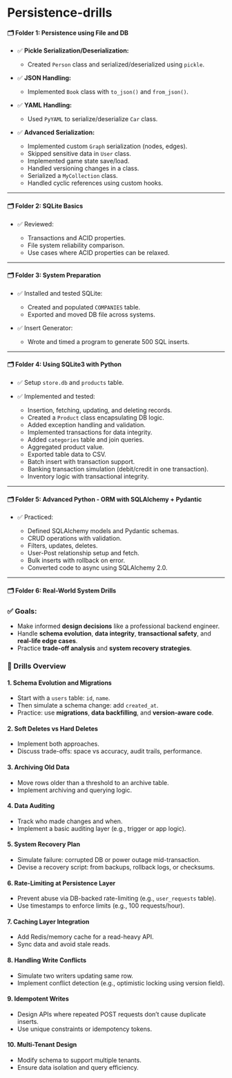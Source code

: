 # Persistence-drills

#### 🗂️ **Folder 1: Persistence using File and DB**

* ✅ **Pickle Serialization/Deserialization:**

  * Created `Person` class and serialized/deserialized using `pickle`.
* ✅ **JSON Handling:**

  * Implemented `Book` class with `to_json()` and `from_json()`.
* ✅ **YAML Handling:**

  * Used `PyYAML` to serialize/deserialize `Car` class.
* ✅ **Advanced Serialization:**

  * Implemented custom `Graph` serialization (nodes, edges).
  * Skipped sensitive data in `User` class.
  * Implemented game state save/load.
  * Handled versioning changes in a class.
  * Serialized a `MyCollection` class.
  * Handled cyclic references using custom hooks.

---

#### 🗂️ **Folder 2: SQLite Basics**

* ✅ Reviewed:

  * Transactions and ACID properties.
  * File system reliability comparison.
  * Use cases where ACID properties can be relaxed.

---

#### 🗂️ **Folder 3: System Preparation**

* ✅ Installed and tested SQLite:

  * Created and populated `COMPANIES` table.
  * Exported and moved DB file across systems.
* ✅ Insert Generator:

  * Wrote and timed a program to generate 500 SQL inserts.

---

#### 🗂️ **Folder 4: Using SQLite3 with Python**

* ✅ Setup `store.db` and `products` table.
* ✅ Implemented and tested:

  * Insertion, fetching, updating, and deleting records.
  * Created a `Product` class encapsulating DB logic.
  * Added exception handling and validation.
  * Implemented transactions for data integrity.
  * Added `categories` table and join queries.
  * Aggregated product value.
  * Exported table data to CSV.
  * Batch insert with transaction support.
  * Banking transaction simulation (debit/credit in one transaction).
  * Inventory logic with transactional integrity.

---

#### 🗂️ **Folder 5: Advanced Python - ORM with SQLAlchemy + Pydantic**

* ✅ Practiced:

  * Defined SQLAlchemy models and Pydantic schemas.
  * CRUD operations with validation.
  * Filters, updates, deletes.
  * User-Post relationship setup and fetch.
  * Bulk inserts with rollback on error.
  * Converted code to async using SQLAlchemy 2.0.

---

#### 🗂️ **Folder 6: Real-World System Drills**

### ✅ Goals:

* Make informed **design decisions** like a professional backend engineer.
* Handle **schema evolution**, **data integrity**, **transactional safety**, and **real-life edge cases**.
* Practice **trade-off analysis** and **system recovery strategies**.


### 🚀 Drills Overview

#### 1. **Schema Evolution and Migrations**

* Start with a `users` table: `id`, `name`.
* Then simulate a schema change: add `created_at`.
* Practice: use **migrations**, **data backfilling**, and **version-aware code**.

#### 2. **Soft Deletes vs Hard Deletes**

* Implement both approaches.
* Discuss trade-offs: space vs accuracy, audit trails, performance.

#### 3. **Archiving Old Data**

* Move rows older than a threshold to an archive table.
* Implement archiving and querying logic.

#### 4. **Data Auditing**

* Track who made changes and when.
* Implement a basic auditing layer (e.g., trigger or app logic).

#### 5. **System Recovery Plan**

* Simulate failure: corrupted DB or power outage mid-transaction.
* Devise a recovery script: from backups, rollback logs, or checksums.

#### 6. **Rate-Limiting at Persistence Layer**

* Prevent abuse via DB-backed rate-limiting (e.g., `user_requests` table).
* Use timestamps to enforce limits (e.g., 100 requests/hour).

#### 7. **Caching Layer Integration**

* Add Redis/memory cache for a read-heavy API.
* Sync data and avoid stale reads.

#### 8. **Handling Write Conflicts**

* Simulate two writers updating same row.
* Implement conflict detection (e.g., optimistic locking using version field).

#### 9. **Idempotent Writes**

* Design APIs where repeated POST requests don’t cause duplicate inserts.
* Use unique constraints or idempotency tokens.

#### 10. **Multi-Tenant Design**

* Modify schema to support multiple tenants.
* Ensure data isolation and query efficiency.


